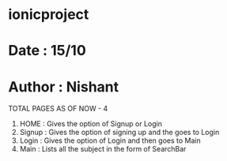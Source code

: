 # ionicproject
# Date : 15/10
# Author : Nishant
TOTAL PAGES AS OF NOW - 4

1) HOME : Gives the option of Signup or Login
2) Signup : Gives the option of signing up and the goes to Login
3) Login : Gives the option of Login and then goes to Main
4) Main : Lists all the subject in the form of SearchBar
